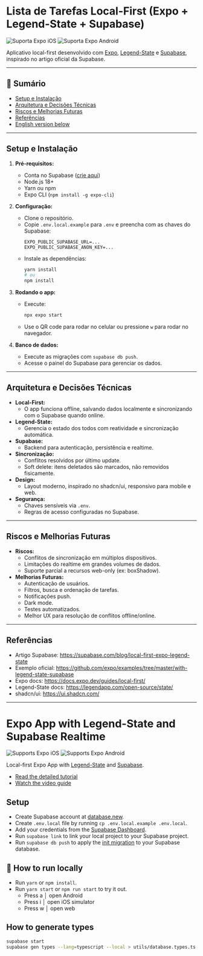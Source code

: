 # Lista de Tarefas Local-First (Expo + Legend-State + Supabase)

<p>
  <img alt="Suporta Expo iOS" src="https://img.shields.io/badge/iOS-4630EB.svg?style=flat-square&logo=APPLE&labelColor=999999&logoColor=fff" />
  <img alt="Suporta Expo Android" src="https://img.shields.io/badge/Android-4630EB.svg?style=flat-square&logo=ANDROID&labelColor=A4C639&logoColor=fff" />
</p>

Aplicativo local-first desenvolvido com [Expo](https://expo.dev/), [Legend-State](https://legendapp.com/open-source/state/v3/) e [Supabase](https://supabase.com/), inspirado no artigo oficial da Supabase.

---

## 📒 Sumário
- [Setup e Instalação](#setup-e-instalação)
- [Arquitetura e Decisões Técnicas](#arquitetura-e-decisões-técnicas)
- [Riscos e Melhorias Futuras](#riscos-e-melhorias-futuras)
- [Referências](#referências)
- [English version below](#expo-app-with-legend-state-and-supabase-realtime)

---

## Setup e Instalação

1. **Pré-requisitos:**
   - Conta no Supabase ([crie aqui](https://database.new))
   - Node.js 18+
   - Yarn ou npm
   - Expo CLI (`npm install -g expo-cli`)

2. **Configuração:**
   - Clone o repositório.
   - Copie `.env.local.example` para `.env` e preencha com as chaves do Supabase:
     ```env
     EXPO_PUBLIC_SUPABASE_URL=...
     EXPO_PUBLIC_SUPABASE_ANON_KEY=...
     ```
   - Instale as dependências:
     ```sh
     yarn install
     # ou
     npm install
     ```

3. **Rodando o app:**
   - Execute:
     ```sh
     npx expo start
     ```
   - Use o QR code para rodar no celular ou pressione `w` para rodar no navegador.

4. **Banco de dados:**
   - Execute as migrações com `supabase db push`.
   - Acesse o painel do Supabase para gerenciar os dados.

---

## Arquitetura e Decisões Técnicas

- **Local-First:**
  - O app funciona offline, salvando dados localmente e sincronizando com o Supabase quando online.
- **Legend-State:**
  - Gerencia o estado dos todos com reatividade e sincronização automática.
- **Supabase:**
  - Backend para autenticação, persistência e realtime.
- **Sincronização:**
  - Conflitos resolvidos por último update.
  - Soft delete: itens deletados são marcados, não removidos fisicamente.
- **Design:**
  - Layout moderno, inspirado no shadcn/ui, responsivo para mobile e web.
- **Segurança:**
  - Chaves sensíveis via `.env`.
  - Regras de acesso configuradas no Supabase.

---

## Riscos e Melhorias Futuras

- **Riscos:**
  - Conflitos de sincronização em múltiplos dispositivos.
  - Limitações do realtime em grandes volumes de dados.
  - Suporte parcial a recursos web-only (ex: boxShadow).
- **Melhorias Futuras:**
  - Autenticação de usuários.
  - Filtros, busca e ordenação de tarefas.
  - Notificações push.
  - Dark mode.
  - Testes automatizados.
  - Melhor UX para resolução de conflitos offline/online.

---

## Referências
- Artigo Supabase: https://supabase.com/blog/local-first-expo-legend-state
- Exemplo oficial: https://github.com/expo/examples/tree/master/with-legend-state-supabase
- Expo docs: https://docs.expo.dev/guides/local-first/
- Legend-State docs: https://legendapp.com/open-source/state/
- shadcn/ui: https://ui.shadcn.com/

---

# Expo App with Legend-State and Supabase Realtime

<p>
  <!-- iOS -->
  <img alt="Supports Expo iOS" longdesc="Supports Expo iOS" src="https://img.shields.io/badge/iOS-4630EB.svg?style=flat-square&logo=APPLE&labelColor=999999&logoColor=fff" />
  <!-- Android -->
  <img alt="Supports Expo Android" longdesc="Supports Expo Android" src="https://img.shields.io/badge/Android-4630EB.svg?style=flat-square&logo=ANDROID&labelColor=A4C639&logoColor=fff" />
</p>

Local-first Expo App with [Legend-State](https://legendapp.com/open-source/state/v3/) and [Supabase](https://supabase.com/).

- [Read the detailed tutorial](https://supabase.link/local-first-expo-legend-state)
- [Watch the video guide](https://supabase.link/local-first-expo-legend-state-yt)

## Setup

- Create Supabase account at [database.new](https://database.new).
- Create `.env.local` file by running `cp .env.local.example .env.local`.
- Add your credentials from the [Supabase Dashboard](https://supabase.com/dashboard/project/_/settings/api).
- Run `supabase link` to link your local project to your Supabase project.
- Run `supabase db push` to apply the [init migration](./supabase/migrations/20240902202009_init.sql) to your Supabase database.

## 🚀 How to run locally

- Run `yarn` or `npm install`.
- Run `yarn start` or `npm run start` to try it out.
  - Press a │ open Android
  - Press i │ open iOS simulator
  - Press w │ open web

## How to generate types

```bash
supabase start
supabase gen types --lang=typescript --local > utils/database.types.ts
```
